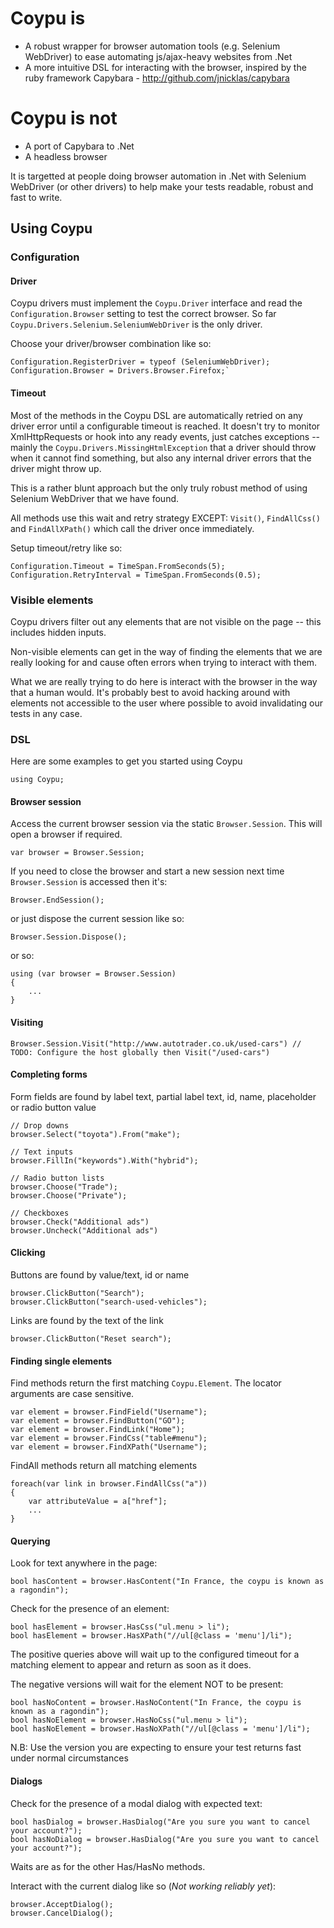 # Coypu is
* A robust wrapper for browser automation tools (e.g. Selenium WebDriver) to ease automating js/ajax-heavy websites from .Net
* A more intuitive DSL for interacting with the browser, inspired by the ruby framework Capybara - http://github.com/jnicklas/capybara

# Coypu is not
* A port of Capybara to .Net
* A headless browser

It is targetted at people doing browser automation in .Net with Selenium WebDriver (or other drivers) to help make your tests readable, robust and fast to write.

## Using Coypu

### Configuration

#### Driver

Coypu drivers must implement the `Coypu.Driver` interface and read the `Configuration.Browser` setting to test the correct browser. So far `Coypu.Drivers.Selenium.SeleniumWebDriver` is the only driver.

Choose your driver/browser combination like so:

	Configuration.RegisterDriver = typeof (SeleniumWebDriver);
	Configuration.Browser = Drivers.Browser.Firefox;`

#### Timeout

Most of the methods in the Coypu DSL are automatically retried on any driver error until a configurable timeout is reached. It doesn't try to monitor XmlHttpRequests or hook into any ready events, just catches exceptions -- mainly the `Coypu.Drivers.MissingHtmlException` that a driver should throw when it cannot find something, but also any internal driver errors that the driver might throw up. 

This is a rather blunt approach but the only truly robust method of using Selenium WebDriver that we have found.

All methods use this wait and retry strategy EXCEPT: `Visit()`, `FindAllCss()` and `FindAllXPath()` which call the driver once immediately.

Setup timeout/retry like so:

	Configuration.Timeout = TimeSpan.FromSeconds(5);
	Configuration.RetryInterval = TimeSpan.FromSeconds(0.5);

### Visible elements

Coypu drivers filter out any elements that are not visible on the page -- this includes hidden inputs. 

Non-visible elements can get in the way of finding the elements that we are really looking for and cause often errors when trying to interact with them. 

What we are really trying to do here is interact with the browser in the way that a human would. It's probably best to avoid hacking around with elements not accessible to the user where possible to avoid invalidating our tests in any case.

### DSL

Here are some examples to get you started using Coypu

	using Coypu;

#### Browser session

Access the current browser session via the static `Browser.Session`. This will open a browser if required.

	var browser = Browser.Session;
	
If you need to close the browser and start a new session next time `Browser.Session` is accessed then it's:

	Browser.EndSession();

or just dispose the current session like so:

	Browser.Session.Dispose();

or so:

	using (var browser = Browser.Session) 
	{
		...		
	}
	
	
#### Visiting
	
	Browser.Session.Visit("http://www.autotrader.co.uk/used-cars") // TODO: Configure the host globally then Visit("/used-cars")

#### Completing forms

Form fields are found by label text, partial label text, id, name, placeholder or radio button value
	
	// Drop downs
	browser.Select("toyota").From("make");
	
	// Text inputs
	browser.FillIn("keywords").With("hybrid");
	
	// Radio button lists
	browser.Choose("Trade");
	browser.Choose("Private");
	
	// Checkboxes
	browser.Check("Additional ads")
	browser.Uncheck("Additional ads")	

#### Clicking

Buttons are found by value/text, id or name

	browser.ClickButton("Search");
	browser.ClickButton("search-used-vehicles");
	
Links are found by the text of the link

	browser.ClickButton("Reset search");

#### Finding single elements

Find methods return the first matching `Coypu.Element`. The locator arguments are case sensitive.

	var element = browser.FindField("Username");
	var element = browser.FindButton("GO");
	var element = browser.FindLink("Home");
	var element = browser.FindCss("table#menu");
	var element = browser.FindXPath("Username");

FindAll methods return all matching elements

	foreach(var link in browser.FindAllCss("a")) 
	{
		var attributeValue = a["href"];
		...
	}

#### Querying

Look for text anywhere in the page:

	bool hasContent = browser.HasContent("In France, the coypu is known as a ragondin");
	
Check for the presence of an element:

	bool hasElement = browser.HasCss("ul.menu > li");
	bool hasElement = browser.HasXPath("//ul[@class = 'menu']/li");
	
The positive queries above will wait up to the configured timeout for a matching element to appear and return as soon as it does.

The negative versions will wait for the element NOT to be present:

	bool hasNoContent = browser.HasNoContent("In France, the coypu is known as a ragondin");
	bool hasNoElement = browser.HasNoCss("ul.menu > li");
	bool hasNoElement = browser.HasNoXPath("//ul[@class = 'menu']/li");

N.B: Use the version you are expecting to ensure your test returns fast under normal circumstances

#### Dialogs

Check for the presence of a modal dialog with expected text:

	bool hasDialog = browser.HasDialog("Are you sure you want to cancel your account?");
	bool hasNoDialog = browser.HasDialog("Are you sure you want to cancel your account?");
	
Waits are as for the other Has/HasNo methods.

Interact with the current dialog like so (*Not working reliably yet*):

	browser.AcceptDialog();
	browser.CancelDialog();